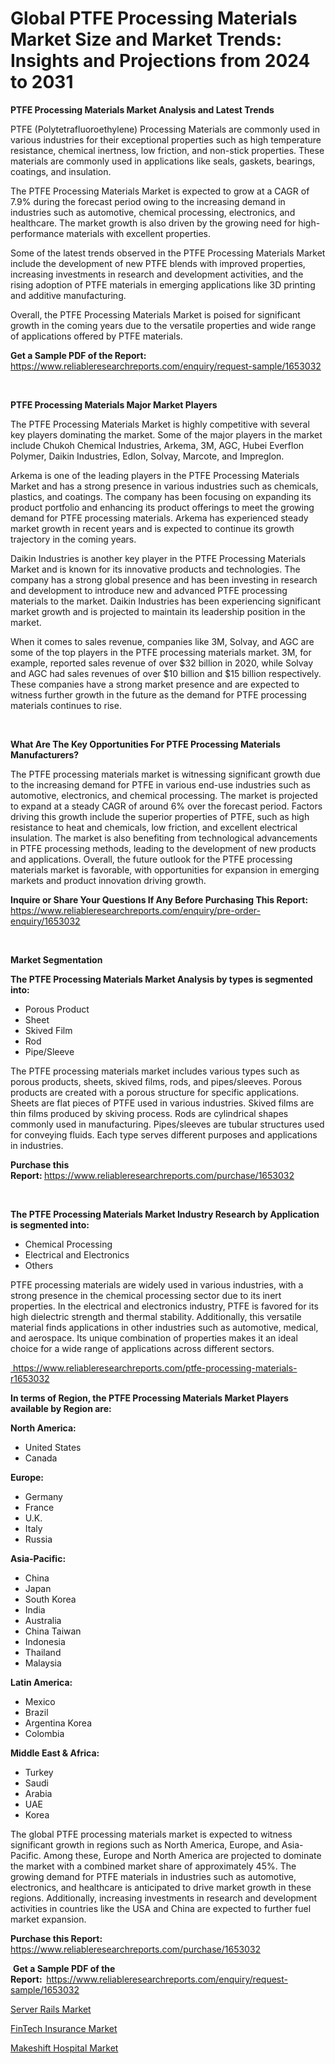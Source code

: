 <p><h1>Global PTFE Processing Materials Market Size and Market Trends: Insights and Projections from 2024 to 2031</h1></p><p><strong>PTFE Processing Materials Market Analysis and Latest Trends</strong></p>
<p><p>PTFE (Polytetrafluoroethylene) Processing Materials are commonly used in various industries for their exceptional properties such as high temperature resistance, chemical inertness, low friction, and non-stick properties. These materials are commonly used in applications like seals, gaskets, bearings, coatings, and insulation.</p><p>The PTFE Processing Materials Market is expected to grow at a CAGR of 7.9% during the forecast period owing to the increasing demand in industries such as automotive, chemical processing, electronics, and healthcare. The market growth is also driven by the growing need for high-performance materials with excellent properties.</p><p>Some of the latest trends observed in the PTFE Processing Materials Market include the development of new PTFE blends with improved properties, increasing investments in research and development activities, and the rising adoption of PTFE materials in emerging applications like 3D printing and additive manufacturing.</p><p>Overall, the PTFE Processing Materials Market is poised for significant growth in the coming years due to the versatile properties and wide range of applications offered by PTFE materials.</p></p>
<p><strong>Get a Sample PDF of the Report:&nbsp;</strong> <a href="https://www.reliableresearchreports.com/enquiry/request-sample/1653032">https://www.reliableresearchreports.com/enquiry/request-sample/1653032</a></p>
<p>&nbsp;</p>
<p><strong>PTFE Processing Materials Major Market Players</strong></p>
<p><p>The PTFE Processing Materials Market is highly competitive with several key players dominating the market. Some of the major players in the market include Chukoh Chemical Industries, Arkema, 3M, AGC, Hubei Everflon Polymer, Daikin Industries, Edlon, Solvay, Marcote, and Impreglon.</p><p>Arkema is one of the leading players in the PTFE Processing Materials Market and has a strong presence in various industries such as chemicals, plastics, and coatings. The company has been focusing on expanding its product portfolio and enhancing its product offerings to meet the growing demand for PTFE processing materials. Arkema has experienced steady market growth in recent years and is expected to continue its growth trajectory in the coming years.</p><p>Daikin Industries is another key player in the PTFE Processing Materials Market and is known for its innovative products and technologies. The company has a strong global presence and has been investing in research and development to introduce new and advanced PTFE processing materials to the market. Daikin Industries has been experiencing significant market growth and is projected to maintain its leadership position in the market.</p><p>When it comes to sales revenue, companies like 3M, Solvay, and AGC are some of the top players in the PTFE processing materials market. 3M, for example, reported sales revenue of over $32 billion in 2020, while Solvay and AGC had sales revenues of over $10 billion and $15 billion respectively. These companies have a strong market presence and are expected to witness further growth in the future as the demand for PTFE processing materials continues to rise.</p></p>
<p>&nbsp;</p>
<p><strong>What Are The Key Opportunities For PTFE Processing Materials Manufacturers?</strong></p>
<p><p>The PTFE processing materials market is witnessing significant growth due to the increasing demand for PTFE in various end-use industries such as automotive, electronics, and chemical processing. The market is projected to expand at a steady CAGR of around 6% over the forecast period. Factors driving this growth include the superior properties of PTFE, such as high resistance to heat and chemicals, low friction, and excellent electrical insulation. The market is also benefiting from technological advancements in PTFE processing methods, leading to the development of new products and applications. Overall, the future outlook for the PTFE processing materials market is favorable, with opportunities for expansion in emerging markets and product innovation driving growth.</p></p>
<p><strong>Inquire or Share Your Questions If Any Before Purchasing This Report:</strong> <a href="https://www.reliableresearchreports.com/enquiry/pre-order-enquiry/1653032">https://www.reliableresearchreports.com/enquiry/pre-order-enquiry/1653032</a></p>
<p>&nbsp;</p>
<p><strong>Market Segmentation</strong></p>
<p><strong>The PTFE Processing Materials Market Analysis by types is segmented into:</strong></p>
<p><ul><li>Porous Product</li><li>Sheet</li><li>Skived Film</li><li>Rod</li><li>Pipe/Sleeve</li></ul></p>
<p><p>The PTFE processing materials market includes various types such as porous products, sheets, skived films, rods, and pipes/sleeves. Porous products are created with a porous structure for specific applications. Sheets are flat pieces of PTFE used in various industries. Skived films are thin films produced by skiving process. Rods are cylindrical shapes commonly used in manufacturing. Pipes/sleeves are tubular structures used for conveying fluids. Each type serves different purposes and applications in industries.</p></p>
<p><strong>Purchase this Report:&nbsp;</strong><a href="https://www.reliableresearchreports.com/purchase/1653032">https://www.reliableresearchreports.com/purchase/1653032</a></p>
<p>&nbsp;</p>
<p><strong>The PTFE Processing Materials Market Industry Research by Application is segmented into:</strong></p>
<p><ul><li>Chemical Processing</li><li>Electrical and Electronics</li><li>Others</li></ul></p>
<p><p>PTFE processing materials are widely used in various industries, with a strong presence in the chemical processing sector due to its inert properties. In the electrical and electronics industry, PTFE is favored for its high dielectric strength and thermal stability. Additionally, this versatile material finds applications in other industries such as automotive, medical, and aerospace. Its unique combination of properties makes it an ideal choice for a wide range of applications across different sectors.</p></p>
<p><a href="https://www.reliableresearchreports.com/ptfe-processing-materials-r1653032">&nbsp;https://www.reliableresearchreports.com/ptfe-processing-materials-r1653032</a></p>
<p><strong>In terms of Region, the PTFE Processing Materials Market Players available by Region are:</strong></p>
<p>
    <p> <strong> North America: </strong>
        <ul>
            <li>United States</li>
            <li>Canada</li>
        </ul>
        </p> 
    <p> <strong> Europe: </strong>
        <ul>
            <li>Germany</li>
            <li>France</li>
            <li>U.K.</li>
            <li>Italy</li>
            <li>Russia</li>
        </ul>
        </p> 
    <p> <strong> Asia-Pacific: </strong>
        <ul>
            <li>China</li>
            <li>Japan</li>
            <li>South Korea</li>
            <li>India</li>
            <li>Australia</li>
            <li>China Taiwan</li>
            <li>Indonesia</li>
            <li>Thailand</li>
            <li>Malaysia</li>
        </ul>
        </p> 
    <p> <strong> Latin America: </strong>
        <ul>
            <li>Mexico</li>
            <li>Brazil</li>
            <li>Argentina Korea</li>
            <li>Colombia</li>
        </ul>
        </p> 
    <p> <strong> Middle East & Africa: </strong>
        <ul>
            <li>Turkey</li>
            <li>Saudi</li>
            <li>Arabia</li>
            <li>UAE</li>
            <li>Korea</li>
        </ul>
    </p>
    </p>
<p><p>The global PTFE processing materials market is expected to witness significant growth in regions such as North America, Europe, and Asia-Pacific. Among these, Europe and North America are projected to dominate the market with a combined market share of approximately 45%. The growing demand for PTFE materials in industries such as automotive, electronics, and healthcare is anticipated to drive market growth in these regions. Additionally, increasing investments in research and development activities in countries like the USA and China are expected to further fuel market expansion.</p></p>
<p><strong>Purchase this Report: </strong><a href="https://www.reliableresearchreports.com/purchase/1653032">https://www.reliableresearchreports.com/purchase/1653032</a></p>
<p>&nbsp;<strong>Get a Sample PDF of the Report:&nbsp;&nbsp;</strong><a href="https://www.reliableresearchreports.com/enquiry/request-sample/1653032">https://www.reliableresearchreports.com/enquiry/request-sample/1653032</a></p>
<p><strong></strong></p>
<p><p><a href="https://www.linkedin.com/pulse/server-rails-market-report-reveals-latest-trends-growth-opportunities-q3nne">Server Rails Market</a></p><p><a href="https://www.linkedin.com/pulse/fintech-insurance-market-outlook-industry-overview-forecast-vjzte">FinTech Insurance Market</a></p><p><a href="https://www.linkedin.com/pulse/makeshift-hospital-market-size-cagr-trends-2024-2030-informonkey-lfvse">Makeshift Hospital Market</a></p></p>